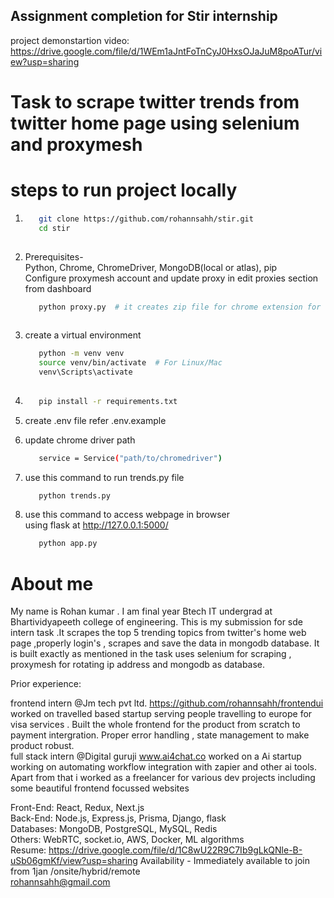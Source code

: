 ## Assignment completion for Stir internship  
   project demonstartion video: https://drive.google.com/file/d/1WEm1aJntFoTnCyJ0HxsOJaJuM8poATur/view?usp=sharing    
       
# Task to scrape twitter trends from twitter home page using selenium and proxymesh  
  
# steps to run project locally  
1. ```bash  
      git clone https://github.com/rohannsahh/stir.git  
      cd stir  
  
2.  Prerequisites-  
    Python,  Chrome, ChromeDriver, MongoDB(local or atlas), pip  
    Configure proxymesh account and update proxy in edit proxies section from dashboard  
    ```bash   
       python proxy.py  # it creates zip file for chrome extension for setting up proxy in selenium   
        
3. create a virtual environment  
   ```bash  
      python -m venv venv  
      source venv/bin/activate  # For Linux/Mac  
      venv\Scripts\activate        
  
3. ```bash  
      pip install -r requirements.txt  

4. create .env file refer .env.example   
  
5. update chrome driver path  
    ```bash  
       service = Service("path/to/chromedriver")  

6.  use this command to run trends.py file  
    ```bash  
       python trends.py  

7. use this command to access webpage in browser  
   using flask at http://127.0.0.1:5000/  
   ```bash  
      python app.py   

# About me   
My name is Rohan kumar . I am final year Btech IT undergrad at Bhartividyapeeth college of engineering. This is my submission for sde intern task .It scrapes the top 5 trending topics from twitter's home web page ,properly login's , scrapes and save the data in mongodb database. It is built exactly as mentioned in the task uses selenium for scraping , proxymesh for rotating ip address and mongodb as database.    
  
Prior experience:    
  
frontend intern @Jm tech pvt ltd. https://github.com/rohannsahh/frontendui     
worked on travelled based startup serving people travelling to europe for visa services . Built the whole frontend for the product from scratch to payment intergration. Proper error handling , state management to make product robust.      
full stack intern @Digital guruji www.ai4chat.co worked on a Ai startup working on automating workflow integration with zapier and other ai tools.    
Apart from that i worked as a freelancer for various dev projects including some beautiful frontend focussed websites    
  
Front-End: React, Redux, Next.js    
Back-End: Node.js, Express.js, Prisma, Django, flask    
Databases: MongoDB, PostgreSQL, MySQL, Redis    
Others: WebRTC, socket.io, AWS, Docker, ML algorithms      
Resume: https://drive.google.com/file/d/1C8wU22R9C7Ib9gLkQNle-B-uSb06gmKf/view?usp=sharing
Availability - Immediately available to join from 1jan /onsite/hybrid/remote  
rohannsahh@gmail.com  
  
  